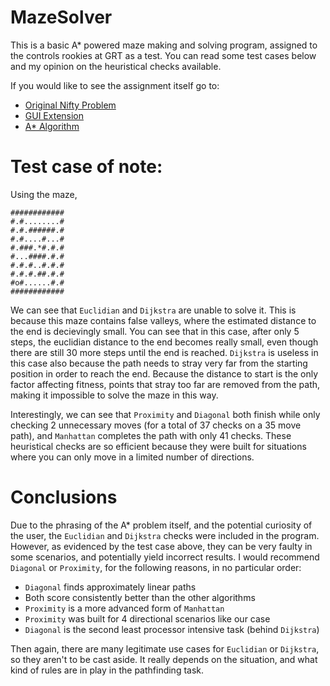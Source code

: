 # MazeSolver
This is a basic A* powered maze making and solving program, assigned to the controls rookies at GRT as a test.
You can read some test cases below and my opinion on the heuristical checks available.

If you would like to see the assignment itself go to:
* [Original Nifty Problem](http://nifty.stanford.edu/2008/blaheta-maze/cs2/prep-hwk.pdf)
* [GUI Extension](http://nifty.stanford.edu/2008/blaheta-maze/cs2/proj-spec.pdf)
* [A* Algorithm](http://nifty.stanford.edu/2008/blaheta-maze/a-star/a-star.pdf)

# Test case of note:
Using the maze,
```
############
#.#........#
#.#.######.#
#.#....#...#
#.###.*#.#.#
#...####.#.#
#.#.#..#.#.#
#.#.#.##.#.#
#o#......#.#
############
```
We can see that `Euclidian` and `Dijkstra` are unable to solve it.
This is because this maze contains false valleys, where the estimated distance to the end is decievingly small. You can see that in this case, after only 5 steps, the euclidian distance to the end becomes really small, even though there are still 30 more steps until the end is reached.
`Dijkstra` is useless in this case also because the path needs to stray very far from the starting position in order to reach the end. Because the distance to start is the only factor affecting fitness, points that stray too far are removed from the path, making it impossible to solve the maze in this way.

Interestingly, we can see that `Proximity` and `Diagonal` both finish while only checking 2 unnecessary moves (for a total of 37 checks on a 35 move path), and `Manhattan` completes the path with only 41 checks. These heuristical checks are so efficient because they were built for situations where you can only move in a limited number of directions.

# Conclusions
Due to the phrasing of the A* problem itself, and the potential curiosity of the user, the `Euclidian` and `Dijkstra` checks were included in the program. However, as evidenced by the test case above, they can be very faulty in some scenarios, and potentially yield incorrect results. I would recommend `Diagonal` or `Proximity`, for the following reasons, in no particular order:
* `Diagonal` finds approximately linear paths
* Both score consistently better than the other algorithms
* `Proximity` is a more advanced form of `Manhattan`
* `Proximity` was built for 4 directional scenarios like our case
* `Diagonal` is the second least processor intensive task (behind `Dijkstra`)

Then again, there are many legitimate use cases for `Euclidian` or `Dijkstra`, so they aren't to be cast aside. It really depends on the situation, and what kind of rules are in play in the pathfinding task.